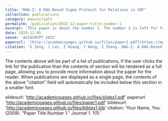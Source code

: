 ```yaml
---
title: "DAG-Σ: A DAG-Based Sigma Protocol for Relations in CNF"
collection: publications
category: manuscripts
permalink: /publication/2022-12-paper-title-number-1
excerpt: 'This paper is about the number 1. The number 2 is left for future work.'
date: 2020-12-05
venue: 'ASIACRYPT 2022'
paperurl: '[http://academicpages.github.io/files/paper1.pdf](https://eprint.iacr.org/2022/1569.pdf)'
citation: 'G Zeng, J Lai, Z Huang, Y Wang, Z Zheng. DAG-Σ: A DAG-Based Sigma Protocol for Relations in CNF. ASIACRYPT 2022'
---
```

The contents above will be part of a list of publications, if the user clicks the link for the publication than the contents of section will be rendered as a full page, allowing you to provide more information about the paper for the reader. When publications are displayed as a single page, the contents of the above "citation" field will automatically be included below this section in a smaller font.

slidesurl: 'http://academicpages.github.io/files/slides1.pdf'
paperurl: 'http://academicpages.github.io/files/paper1.pdf'
bibtexurl: 'http://academicpages.github.io/files/bibtex1.bib'
citation: 'Your Name, You. (2009). &quot;Paper Title Number 1.&quot; <i>Journal 1</i>. 1(1).'
